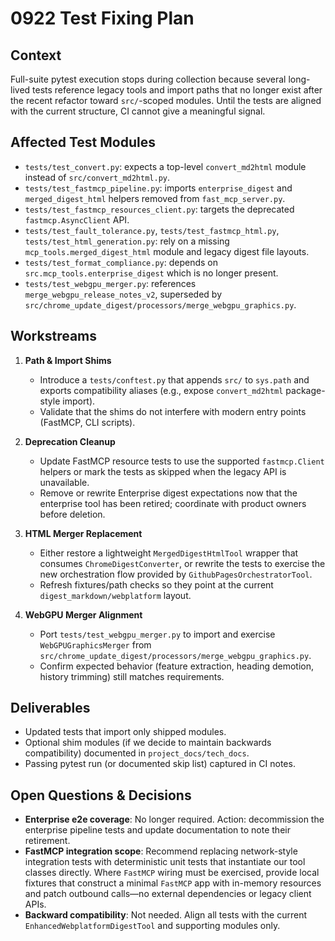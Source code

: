 # 0922 Test Fixing Plan

## Context
Full-suite pytest execution stops during collection because several long-lived tests reference legacy tools and import paths that no longer exist after the recent refactor toward `src/`-scoped modules. Until the tests are aligned with the current structure, CI cannot give a meaningful signal.

## Affected Test Modules
- `tests/test_convert.py`: expects a top-level `convert_md2html` module instead of `src/convert_md2html.py`.
- `tests/test_fastmcp_pipeline.py`: imports `enterprise_digest` and `merged_digest_html` helpers removed from `fast_mcp_server.py`.
- `tests/test_fastmcp_resources_client.py`: targets the deprecated `fastmcp.AsyncClient` API.
- `tests/test_fault_tolerance.py`, `tests/test_fastmcp_html.py`, `tests/test_html_generation.py`: rely on a missing `mcp_tools.merged_digest_html` module and legacy digest file layouts.
- `tests/test_format_compliance.py`: depends on `src.mcp_tools.enterprise_digest` which is no longer present.
- `tests/test_webgpu_merger.py`: references `merge_webgpu_release_notes_v2`, superseded by `src/chrome_update_digest/processors/merge_webgpu_graphics.py`.

## Workstreams
1. **Path & Import Shims**
   - Introduce a `tests/conftest.py` that appends `src/` to `sys.path` and exports compatibility aliases (e.g., expose `convert_md2html` package-style import).
   - Validate that the shims do not interfere with modern entry points (FastMCP, CLI scripts).

2. **Deprecation Cleanup**
   - Update FastMCP resource tests to use the supported `fastmcp.Client` helpers or mark the tests as skipped when the legacy API is unavailable.
   - Remove or rewrite Enterprise digest expectations now that the enterprise tool has been retired; coordinate with product owners before deletion.

3. **HTML Merger Replacement**
   - Either restore a lightweight `MergedDigestHtmlTool` wrapper that consumes `ChromeDigestConverter`, or rewrite the tests to exercise the new orchestration flow provided by `GithubPagesOrchestratorTool`.
   - Refresh fixtures/path checks so they point at the current `digest_markdown/webplatform` layout.

4. **WebGPU Merger Alignment**
   - Port `tests/test_webgpu_merger.py` to import and exercise `WebGPUGraphicsMerger` from `src/chrome_update_digest/processors/merge_webgpu_graphics.py`.
   - Confirm expected behavior (feature extraction, heading demotion, history trimming) still matches requirements.

## Deliverables
- Updated tests that import only shipped modules.
- Optional shim modules (if we decide to maintain backwards compatibility) documented in `project_docs/tech_docs`.
- Passing pytest run (or documented skip list) captured in CI notes.

## Open Questions & Decisions
- **Enterprise e2e coverage**: No longer required. Action: decommission the enterprise pipeline tests and update documentation to note their retirement.
- **FastMCP integration scope**: Recommend replacing network-style integration tests with deterministic unit tests that instantiate our tool classes directly. Where `FastMCP` wiring must be exercised, provide local fixtures that construct a minimal `FastMCP` app with in-memory resources and patch outbound calls—no external dependencies or legacy client APIs.
- **Backward compatibility**: Not needed. Align all tests with the current `EnhancedWebplatformDigestTool` and supporting modules only.
